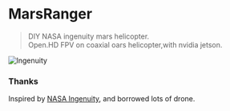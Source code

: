 # MarsRanger

> DIY NASA ingenuity mars helicopter.  
> Open.HD FPV on coaxial oars helicopter,with nvidia jetson.

![Ingenuity](https://raw.githubusercontent.com/unbelief/MarsRanger/master/assets/screenshot/IMG_9293.JPG)

### Thanks

Inspired by [NASA Ingenuity](https://mars.nasa.gov/technology/helicopter/#Watch-Online), and borrowed lots of drone.
